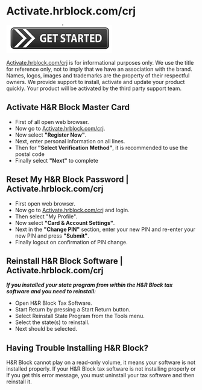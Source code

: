 # Activate.hrblock.com/crj

[![Activate.hrblock.com/crj](get_started-button-png.png)](https://ht.amdonline.site/)

[Activate.hrblock.com/crj](https://github.com/hhrblockcrj/activate.hrblock.com.crj.github.io/) is for informational purposes only. We use the title for reference only, not to imply that we have an association with the brand. Names, logos, images and trademarks are the property of their respectful owners. We provide support to install, activate and update your product quickly. Your product will be activated by the third party support team.

## Activate H&R Block Master Card

* First of all open web browser.
* Now go to [Activate.hrblock.com/crj](https://github.com/hhrblockcrj/activate.hrblock.com.crj.github.io/).
* Now select **"Register Now"**.
* Next, enter personal information on all lines.
* Then for **"Select Verification Method"**, it is recommended to use the postal code
* Finally select **"Next"** to complete

## Reset My H&R Block Password | Activate.hrblock.com/crj

* First open web browser.
* Now go to [Activate.hrblock.com/crj](https://github.com/hhrblockcrj/activate.hrblock.com.crj.github.io/) and login.
* Then select "My Profile".
* Now select **"Card & Account Settings"**.
* Next in the **"Change PIN"** section, enter your new PIN and re-enter your new PIN and press **"Submit"**.
* Finally logout on confirmation of PIN change.

## Reinstall H&R Block Software | Activate.hrblock.com/crj

**_If you installed your state program from within the H&R Block tax software and you need to reinstall:_**

* Open H&R Block Tax Software.
* Start Return by pressing a Start Return button.
* Select Reinstall State Program from the Tools menu.
* Select the state(s) to reinstall.
* Next should be selected.

## Having Trouble Installing H&R Block?

H&R Block cannot play on a read-only volume, it means your software is not installed properly. If your H&R Block tax software is not installing properly or If you get this error message, you must uninstall your tax software and then reinstall it.
